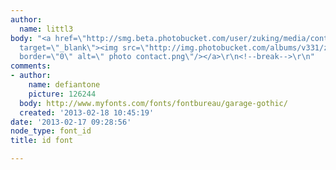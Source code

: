 ```yaml
---
author:
  name: littl3
body: "<a href=\"http://smg.beta.photobucket.com/user/zuking/media/contact.png.html\"
  target=\"_blank\"><img src=\"http://img.photobucket.com/albums/v331/zuking/contact.png\"
  border=\"0\" alt=\" photo contact.png\"/></a>\r\n<!--break-->\r\n"
comments:
- author:
    name: defiantone
    picture: 126244
  body: http://www.myfonts.com/fonts/fontbureau/garage-gothic/
  created: '2013-02-18 10:45:19'
date: '2013-02-17 09:28:56'
node_type: font_id
title: id font

---
```

